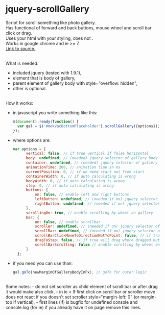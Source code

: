 # jquery-scrollGallery
Script for scroll something like photo gallery.<br />
Has functional of forward and back buttons, mouse wheel and scroll bar click or drag.<br />
Uses your html with your styling, does not .<br />
Works in google chrome and ie >= 7.<br />
[Link to source.](./scrollGallery.js)<br />
<br />

What is needed:
- included jquery (tested with 1.9.1),
- element that is body of gallery,
- parent element of gallery body with style="overflow: hidden",
- other is optional.
<br /><br />

How it works:
- in javascript you write something like this:

  ```javascript
  $(document).ready(function() {
    var gal = $('#mekVacBottomPlaceholder').scrollGallery({options});
  });
  ```
- where options are:

  ```javascript
  var options = {
		vertical: false, // if true vertical if false horizontal
		body: undefined, // (needed) jquery selector of gallery body
		container: undefined, // (needed) jquery selector of gallery container
		animationTime: 200, // animation time in ms
		currentPosition: 0, // if we need start not from start
		containerWidth: 0, // if auto calculating is wrong
		bodyWidth: 0, // if auto calculating is wrong
		step: 0, // if auto calculating is wrong
		buttons: {
			on: false, // enable left and right buttons
			leftButton: undefined, // (needed if on) jquery selector of left button
			rightButton: undefined  // (needed if on) jquery selector of right button
		},
		scrollingOn: true, // enable scrolling by wheel on gallery
		bar: {
			on: false, // enable scrollbar
			scroller: undefined, // (needed if on) jquery selector of scroller
			scrollBar: undefined, // (needed if on) jquery selector of scroll bar
			scrollBarClickMoveToDirectionNotToPoint: false, // if true on scroll bar click will move to 1 step to direction else will move to clicked position
			dragToStep: false, // if true will drag where dragged but stops with auto-alignment by steps
			scrollBarScrolling: false // enable scrolling by wheel on scroll bar 
		}
	};
  ```
- if you need you can use than:
  
  ```javascript
  gal.goTo(newMarginOfGalleryBodyInPx); // goTo for outer logic
  ```
<br />
Some notes:
- do not set scroller as child element of scroll bar or after drag it would make also click,
- in ie < 9 first click on scroll bar or scroller move does not react if you doesn't set scroller style="margin-left: 0" (or margin-top if vertical),
- first lines (if) is bugfix for undefined console and console.log (for ie) if you already have it on page remove this lines.
